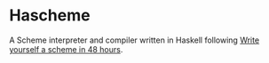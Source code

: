 Hascheme
========
A Scheme interpreter and compiler written in Haskell following [Write yourself a scheme in 48 hours](https://en.wikibooks.org/wiki/Write_Yourself_a_Scheme_in_48_Hours). 

